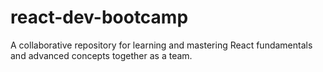 # react-dev-bootcamp
A collaborative repository for learning and mastering React fundamentals and advanced concepts together as a team.
